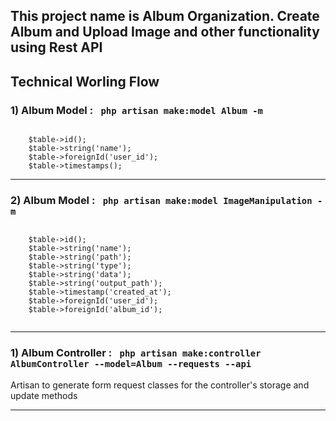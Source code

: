 ## This project name is Album Organization. Create Album and Upload Image and other functionality using Rest API


## Technical Worling Flow

<h3>1)  Album Model : <code> php artisan make:model Album -m </code> </h3>
<p>
<code>
    $table->id();
    $table->string('name');
    $table->foreignId('user_id');
    $table->timestamps();
</code>
</p>
<hr>

<h3>2)  Album Model : <code> php artisan make:model ImageManipulation -m </code> </h3>
<p>
<code>
    $table->id();
    $table->string('name');
    $table->string('path');
    $table->string('type');
    $table->string('data');
    $table->string('output_path');
    $table->timestamp('created_at');
    $table->foreignId('user_id');
    $table->foreignId('album_id');

</code>
</p>
<hr>

<h3>1)  Album Controller : <code> php artisan make:controller AlbumController --model=Album --requests --api </code> </h3>
<p>
Artisan to generate form request classes for the controller's storage and update methods
</p>
<hr>


